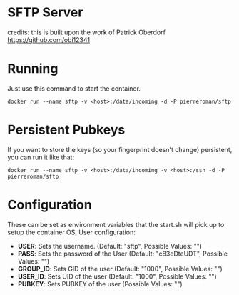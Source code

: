 SFTP Server
===========
credits:  this is built upon the work of Patrick Oberdorf https://github.com/obi12341

# Running

Just use this command to start the container.

```docker run --name sftp -v <host>:/data/incoming -d -P pierreroman/sftp```

# Persistent Pubkeys

If you want to store the keys (so your fingerprint doesn't change) persistent, you can run it like that:

```docker run --name sftp -v <host>:/data/incoming -v <host>:/ssh -d -P pierreroman/sftp```

# Configuration
These can be set as environment variables that the start.sh will pick up to setup the container OS, User configuration:

- **USER**: Sets the username. (Default: "sftp", Possible Values: "<string>")
- **PASS**: Sets the password of the User (Default: "c83eDteUDT", Possible Values: "<string>")
- **GROUP_ID**: Sets GID of the user (Default: "1000", Possible Values: "<integer>")
- **USER_ID**: Sets UID of the user (Default: "1000", Possible Values: "<integer>")
- **PUBKEY**: Sets PUBKEY of the user (Possible Values: "<string>")
